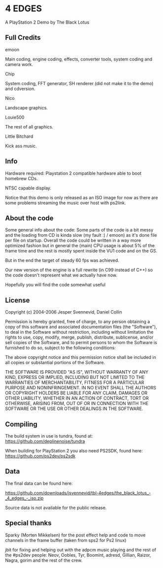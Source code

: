 4 EDGES
=======

A PlayStation 2 Demo by The Black Lotus

Full Credits
------------

emoon

   Main coding, engine coding, effects, converter tools, system coding and camera work.

Chip

   System coding, FFT generator, SH renderer (did not make it to the demo) and cdversion.

Nico

   Landscape graphics.

Louie500

   The rest of all graphics.

Little Bitchard

   Kick ass music.

Info
----

Hardware required: Playstation 2 compatible hardware able to boot homebrew CDs.

NTSC capable display.

Notice that this demo is only released as an ISO image for now as there
are some problems streaming the music over host with ps2link. 

About the code
--------------

Some general info about the code: Some parts of the code is a bit messy and the loading from
CD is kinda slow (my fault :) / emoon) as it's done file per file on startup. Overall the code
could be written in a way more optimized fashion but in general the (main) CPU usage is about 5% of 
the frame time and the rest is mostly spent inside the VU1 code and on the GS. 

But in the end the target of steady 60 fps was achieved.

Our new version of the engine is a full rewrite (in C99 instead of C++) so the code doesn't represent
what we actually have now.

Hopefully you will find the code somewhat useful

License
-------
Copyright (c) 2004-2006 Jesper Svennevid, Daniel Collin

Permission is hereby granted, free of charge, to any person obtaining a copy of
this software and associated documentation files (the "Software"), to deal in
the Software without restriction, including without limitation the rights to
use, copy, modify, merge, publish, distribute, sublicense, and/or sell copies
of the Software, and to permit persons to whom the Software is furnished to do
so, subject to the following conditions:

The above copyright notice and this permission notice shall be included in all
copies or substantial portions of the Software.

THE SOFTWARE IS PROVIDED "AS IS", WITHOUT WARRANTY OF ANY KIND, EXPRESS OR
IMPLIED, INCLUDING BUT NOT LIMITED TO THE WARRANTIES OF MERCHANTABILITY,
FITNESS FOR A PARTICULAR PURPOSE AND NONINFRINGEMENT. IN NO EVENT SHALL THE
AUTHORS OR COPYRIGHT HOLDERS BE LIABLE FOR ANY CLAIM, DAMAGES OR OTHER
LIABILITY, WHETHER IN AN ACTION OF CONTRACT, TORT OR OTHERWISE, ARISING FROM,
OUT OF OR IN CONNECTION WITH THE SOFTWARE OR THE USE OR OTHER DEALINGS IN THE
SOFTWARE.

Compiling
--------

The build system in use is tundra, found at:
https://github.com/deplinenoise/tundra

When building for PlayStation 2 you also need PS2SDK, found here:
https://github.com/ps2dev/ps2sdk

Data
----
The final data can be found here:

https://github.com/downloads/jsvennevid/tbl-4edges/the_black_lotus_-_4_edges_-_iso.zip

Source data is not available for the public release.

Special thanks
--------------

Sparky (Morten Mikkelsen) for the post effect help and code to move channels in
the frame buffer (taken from sps2 for Ps2 linux)

jbit for fixing and helping out with the adpcm music playing and the
rest of the #ps2dev people: Neov, Oobles, Tyr, Boomint, adresd, Gillian,
Raizor, Nagra, gorim and the rest of the crew. 

